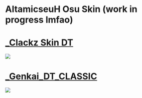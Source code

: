 # AltamicseuH Osu Skin (work in progress lmfao)

# [_Clackz Skin DT](https://cdn.discordapp.com/attachments/925548904118902784/1230039683736535091/-_clackz.osk?ex=6631deb9&is=661f69b9&hm=8b6e660033b2bda6f30a7db639a58fa10bc41000533e99b30f1d3ab8e762fffd&)
![](https://cdn.discordapp.com/attachments/925548904118902784/1230041332647723091/screenshot1629.jpg?ex=6631e042&is=661f6b42&hm=13f97472f677a9f624e5490f531b440ce4dc8e82a28168ed2236479b854e21dd&)

# [_Genkai_DT_CLASSIC](https://cdn.discordapp.com/attachments/925548904118902784/1230039684160294963/-_Genkai_DT_Classic.osk?ex=6631deb9&is=661f69b9&hm=bec5934cd28d05fcadd708f45df39a798653aee8a68f9f3ac4a9476ebf5c7ec4&)
![](https://cdn.discordapp.com/attachments/925548904118902784/1230041332647723091/screenshot1629.jpg?ex=6631e042&is=661f6b42&hm=13f97472f677a9f624e5490f531b440ce4dc8e82a28168ed2236479b854e21dd&)

